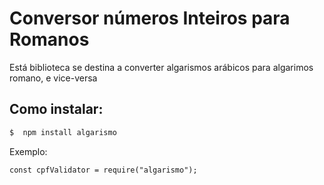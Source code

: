# Conversor números Inteiros para Romanos 

Está biblioteca se destina a converter algarismos arábicos para algarimos romano, e vice-versa

## Como instalar:

```zsh
$  npm install algarismo
```


Exemplo:

```node
const cpfValidator = require("algarismo");

```
